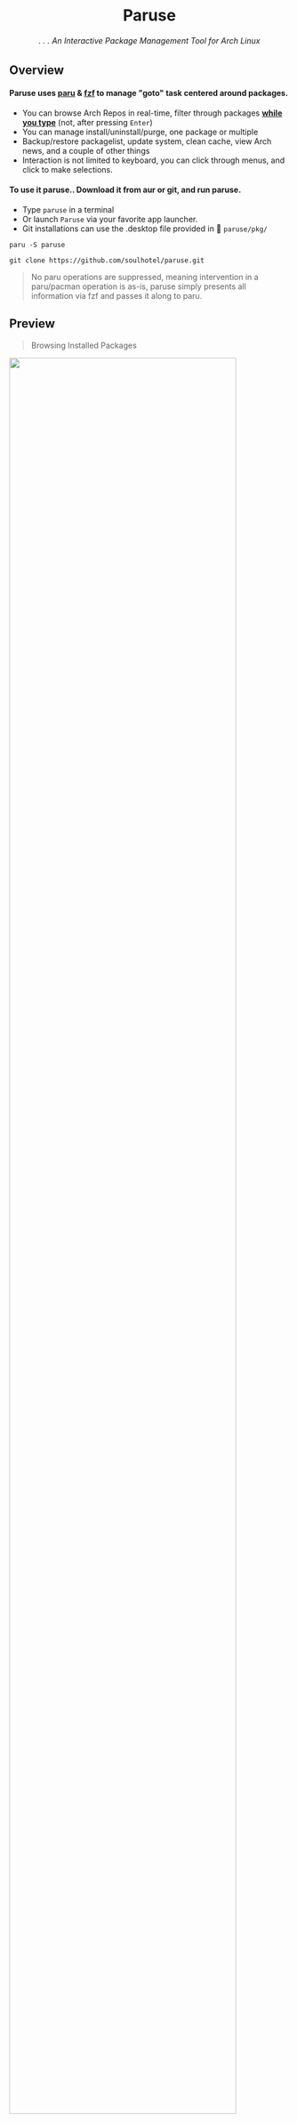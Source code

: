 <div align="center">

# Paruse

###### . . . An Interactive Package Management Tool for Arch Linux

</div>

## Overview

#### Paruse uses [paru](https://github.com/Morganamilo/paru) & [fzf](https://github.com/junegunn/fzf) to manage "goto" task centered around packages.
- You can browse Arch Repos in real-time, filter through packages <ins>**while you type**</ins> (not, after pressing `Enter`)
- You can manage install/uninstall/purge, one package or multiple
- Backup/restore packagelist, update system, clean cache, view Arch news, and a couple of other things
- Interaction is not limited to keyboard, you can click through menus, and click to make selections.

#### To use it paruse.. Download it from aur or git, and run paruse.
- Type `paruse` in a terminal
- Or launch `Paruse` via your favorite app launcher.
- Git installations can use the .desktop file provided in 📂 `paruse/pkg/`
```
paru -S paruse
```
```
git clone https://github.com/soulhotel/paruse.git
```

> No paru operations are suppressed, meaning intervention in a paru/pacman operation is as-is, paruse simply presents all information via fzf and passes it along to paru.

## Preview

> Browsing Installed Packages

<img src="https://github.com/user-attachments/assets/bdc6f812-faa4-4c1e-a339-8c940311e13c" width="90%"/>

> Browsing Arch/Aur Repo's

<img src="https://github.com/user-attachments/assets/6ba5d42e-1a2d-49c0-a566-7837d6cbdba3" width="90%"/>

> Installing multiple packages

<img src="https://github.com/user-attachments/assets/7d91bfd8-6d11-4fb5-92c6-1138bb1ce8f1" width="90%"/>

> Managing packagelist backups

<img src="https://github.com/user-attachments/assets/6f73d3ac-bef4-4f00-ba0a-e0f234756cad" width="90%"/>




